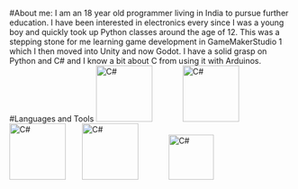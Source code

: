 #About me:
I am an 18 year old programmer living in India to pursue further education. I have been interested in electronics every since I was a young boy and quickly took up Python classes around the age of 12. This was a stepping stone for me learning game development in GameMakerStudio 1 which I then moved into Unity and now Godot. I have a solid grasp on Python and C# and I know a bit about C from using it with Arduinos.
#Languages and Tools
<img alt="C#" height="100px" style="padding-right:50px;" src="https://upload.wikimedia.org/wikipedia/commons/thumb/c/c3/Python-logo-notext.svg/1869px-Python-logo-notext.svg.png"/> <img alt="C#" height="100px" style="padding-right:50px;" src="https://cdn.worldvectorlogo.com/logos/c--4.svg"/><img alt="C#" height="100px" style="padding-right:25px;" src="https://upload.wikimedia.org/wikipedia/commons/thumb/6/6a/Godot_icon.svg/2048px-Godot_icon.svg.png
"/> <img alt="C#" height="100px" style="padding-right:50px;" src="https://www.svgrepo.com/show/373617/gamemaker.svg"/> <img alt="C#" height="80px" style="padding-right:50px;" src="https://upload.wikimedia.org/wikipedia/commons/thumb/8/87/Arduino_Logo.svg/2560px-Arduino_Logo.svg.png"/>
